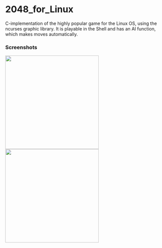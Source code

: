 # 2048_for_Linux
C-implementation of the highly popular game for the Linux OS, using the ncurses graphic library. It is playable in the Shell and has an AI function, which makes moves automatically. 

### Screenshots
<img src="https://imgur.com/dbXpVqn.png" width="295">  <img src="https://imgur.com/Y1XNmbm.png" width="295">
